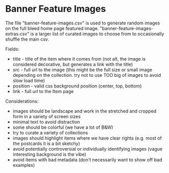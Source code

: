 # Banner Feature Images

The file "banner-feature-images.csv" is used to generate random images on the full bleed home page featured image.
"banner-feature-images-extras.csv" is a larger list of curated images to choose from to occasionally shuffle the main csv.

Fields:

- title - title of the item where it comes from (not alt, the image is considered decorative, but generates a link with the title)
- src - full url to the image (this might be the full size or small image depending on the collection. try not to use TOO big of images to avoid slow load time)
- position - valid css background position (center, top, bottom)
- link - full url to the Item page

Considerations:

- images should be landscape and work in the stretched and cropped form in a variety of screen sizes
- minimal text to avoid distraction
- some should be colorful (we have a lot of B&W)
- try to curate a variety of collections
- images should highlight items where we have clear rights (e.g. most of the postcards it is a bit sketchy)
- avoid potentially controversial or individually identifying images (vague interesting background is the vibe)
- avoid items with bad metadata (don't necessarily want to show off bad examples)
